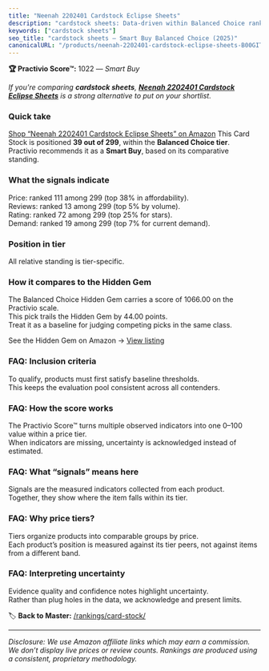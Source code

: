 ```yaml
---
title: "Neenah 2202401 Cardstock Eclipse Sheets"
description: "cardstock sheets: Data-driven within Balanced Choice ranking using the Practivio Score™. Positioned by quality, value, demand, findability, momentum."
keywords: ["cardstock sheets"]
seo_title: "cardstock sheets — Smart Buy Balanced Choice (2025)"
canonicalURL: "/products/neenah-2202401-cardstock-eclipse-sheets-B00GIT09SU/"
---
```


**🏆 Practivio Score™:** 1022 — _Smart Buy_


*If you're comparing **cardstock sheets**, **[Neenah 2202401 Cardstock Eclipse Sheets](https://www.amazon.com/dp/B00GIT09SU?tag=practivio-20)** is a strong alternative to put on your shortlist.*
### Quick take
[Shop “Neenah 2202401 Cardstock Eclipse Sheets” on Amazon](https://www.amazon.com/dp/B00GIT09SU?tag=practivio-20)
This Card Stock is positioned **39 out of 299**, within the **Balanced Choice tier**.  
Practivio recommends it as a **Smart Buy**, based on its comparative standing.

### What the signals indicate
Price: ranked 111 among 299 (top 38% in affordability).  
Reviews: ranked 13 among 299 (top 5% by volume).  
Rating: ranked 72 among 299 (top 25% for stars).  
Demand: ranked 19 among 299 (top 7% for current demand).

### Position in tier
All relative standing is tier-specific.

### How it compares to the Hidden Gem
The Balanced Choice Hidden Gem carries a score of 1066.00 on the Practivio scale.  
This pick trails the Hidden Gem by 44.00 points.  
Treat it as a baseline for judging competing picks in the same class.  

See the Hidden Gem on Amazon → [View listing](https://www.amazon.com/dp/B07QQ3L753?tag=practivio-20)

### FAQ: Inclusion criteria
To qualify, products must first satisfy baseline thresholds.  
This keeps the evaluation pool consistent across all contenders.

### FAQ: How the score works
The Practivio Score™ turns multiple observed indicators into one 0–100 value within a price tier.  
When indicators are missing, uncertainty is acknowledged instead of estimated.

### FAQ: What “signals” means here
Signals are the measured indicators collected from each product.  
Together, they show where the item falls within its tier.

### FAQ: Why price tiers?
Tiers organize products into comparable groups by price.  
Each product’s position is measured against its tier peers, not against items from a different band.

### FAQ: Interpreting uncertainty
Evidence quality and confidence notes highlight uncertainty.  
Rather than plug holes in the data, we acknowledge and present limits.


🏷️ **Back to Master:** [/rankings/card-stock/](/rankings/card-stock/)

---
_Disclosure: We use Amazon affiliate links which may earn a commission. We don’t display live prices or review counts. Rankings are produced using a consistent, proprietary methodology._
